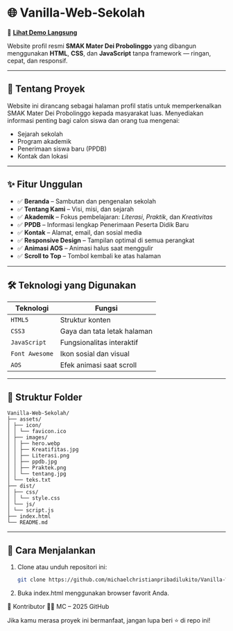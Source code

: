 # 🌐 Vanilla-Web-Sekolah

📌 **[Lihat Demo Langsung](https://michaelchristianpribadilukito.github.io/Vanilla-Web-Sekolah/#beranda)**

Website profil resmi **SMAK Mater Dei Probolinggo** yang dibangun menggunakan **HTML**, **CSS**, dan **JavaScript** tanpa framework — ringan, cepat, dan responsif.

---

## 🏫 Tentang Proyek

Website ini dirancang sebagai halaman profil statis untuk memperkenalkan SMAK Mater Dei Probolinggo kepada masyarakat luas. Menyediakan informasi penting bagi calon siswa dan orang tua mengenai:

- Sejarah sekolah  
- Program akademik  
- Penerimaan siswa baru (PPDB)  
- Kontak dan lokasi  

---

## ✨ Fitur Unggulan

- ✅ **Beranda** – Sambutan dan pengenalan sekolah  
- ✅ **Tentang Kami** – Visi, misi, dan sejarah  
- ✅ **Akademik** – Fokus pembelajaran: *Literasi*, *Praktik*, dan *Kreativitas*  
- ✅ **PPDB** – Informasi lengkap Penerimaan Peserta Didik Baru  
- ✅ **Kontak** – Alamat, email, dan sosial media  
- ✅ **Responsive Design** – Tampilan optimal di semua perangkat  
- ✅ **Animasi AOS** – Animasi halus saat menggulir  
- ✅ **Scroll to Top** – Tombol kembali ke atas halaman  

---

## 🛠️ Teknologi yang Digunakan

| Teknologi         | Fungsi                                  |
|-------------------|------------------------------------------|
| `HTML5`           | Struktur konten                         |
| `CSS3`            | Gaya dan tata letak halaman             |
| `JavaScript`      | Fungsionalitas interaktif               |
| `Font Awesome`    | Ikon sosial dan visual                  |
| `AOS`             | Efek animasi saat scroll               |

---

## 📁 Struktur Folder
```
Vanilla-Web-Sekolah/
├── assets/
│ ├── icon/
│ │ └── favicon.ico
│ ├── images/
│ │ ├── hero.webp
│ │ ├── Kreatifitas.jpg
│ │ ├── Literasi.png
│ │ ├── ppdb.jpg
│ │ ├── Praktek.png
│ │ └── tentang.jpg
│ └── teks.txt
├── dist/
│ ├── css/
│ │ └── style.css
│ └── js/
│ └── script.js
├── index.html
└── README.md
```

---

## 🚀 Cara Menjalankan

1. Clone atau unduh repositori ini:
   ```bash
   git clone https://github.com/michaelchristianpribadilukito/Vanilla-Web-Sekolah.git

2. Buka index.html menggunakan browser favorit Anda.

👤 Kontributor
🧑‍💻 MC – 2025
GitHub

Jika kamu merasa proyek ini bermanfaat, jangan lupa beri ⭐ di repo ini!
